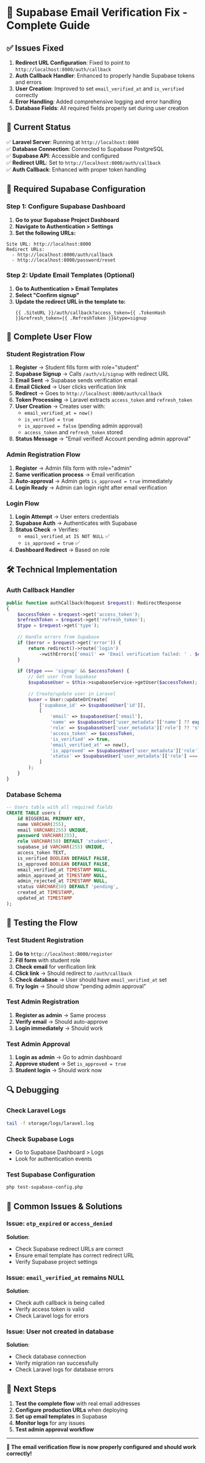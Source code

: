 # 🔧 Supabase Email Verification Fix - Complete Guide

## ✅ **Issues Fixed**

1. **Redirect URL Configuration**: Fixed to point to `http://localhost:8000/auth/callback`
2. **Auth Callback Handler**: Enhanced to properly handle Supabase tokens and errors
3. **User Creation**: Improved to set `email_verified_at` and `is_verified` correctly
4. **Error Handling**: Added comprehensive logging and error handling
5. **Database Fields**: All required fields properly set during user creation

## 🚀 **Current Status**

✅ **Laravel Server**: Running at `http://localhost:8000`  
✅ **Database Connection**: Connected to Supabase PostgreSQL  
✅ **Supabase API**: Accessible and configured  
✅ **Redirect URL**: Set to `http://localhost:8000/auth/callback`  
✅ **Auth Callback**: Enhanced with proper token handling  

## 🔧 **Required Supabase Configuration**

### **Step 1: Configure Supabase Dashboard**

1. **Go to your Supabase Project Dashboard**
2. **Navigate to Authentication > Settings**
3. **Set the following URLs:**

```
Site URL: http://localhost:8000
Redirect URLs: 
  - http://localhost:8000/auth/callback
  - http://localhost:8000/password/reset
```

### **Step 2: Update Email Templates (Optional)**

1. **Go to Authentication > Email Templates**
2. **Select "Confirm signup"**
3. **Update the redirect URL in the template to:**
   ```
   {{ .SiteURL }}/auth/callback?access_token={{ .TokenHash }}&refresh_token={{ .RefreshToken }}&type=signup
   ```

## 🔄 **Complete User Flow**

### **Student Registration Flow**
1. **Register** → Student fills form with role="student"
2. **Supabase Signup** → Calls `/auth/v1/signup` with redirect URL
3. **Email Sent** → Supabase sends verification email
4. **Email Clicked** → User clicks verification link
5. **Redirect** → Goes to `http://localhost:8000/auth/callback`
6. **Token Processing** → Laravel extracts `access_token` and `refresh_token`
7. **User Creation** → Creates user with:
   - `email_verified_at = now()`
   - `is_verified = true`
   - `is_approved = false` (pending admin approval)
   - `access_token` and `refresh_token` stored
8. **Status Message** → "Email verified! Account pending admin approval"

### **Admin Registration Flow**
1. **Register** → Admin fills form with role="admin"
2. **Same verification process** → Email verification
3. **Auto-approval** → Admin gets `is_approved = true` immediately
4. **Login Ready** → Admin can login right after email verification

### **Login Flow**
1. **Login Attempt** → User enters credentials
2. **Supabase Auth** → Authenticates with Supabase
3. **Status Check** → Verifies:
   - `email_verified_at IS NOT NULL` ✅
   - `is_approved = true` ✅
4. **Dashboard Redirect** → Based on role

## 🛠️ **Technical Implementation**

### **Auth Callback Handler**
```php
public function authCallback(Request $request): RedirectResponse
{
    $accessToken = $request->get('access_token');
    $refreshToken = $request->get('refresh_token');
    $type = $request->get('type');
    
    // Handle errors from Supabase
    if ($error = $request->get('error')) {
        return redirect()->route('login')
            ->withErrors(['email' => 'Email verification failed: ' . $error]);
    }
    
    if ($type === 'signup' && $accessToken) {
        // Get user from Supabase
        $supabaseUser = $this->supabaseService->getUser($accessToken);
        
        // Create/update user in Laravel
        $user = User::updateOrCreate(
            ['supabase_id' => $supabaseUser['id']],
            [
                'email' => $supabaseUser['email'],
                'name' => $supabaseUser['user_metadata']['name'] ?? explode('@', $supabaseUser['email'])[0],
                'role' => $supabaseUser['user_metadata']['role'] ?? 'student',
                'access_token' => $accessToken,
                'is_verified' => true,
                'email_verified_at' => now(),
                'is_approved' => $supabaseUser['user_metadata']['role'] === 'admin',
                'status' => $supabaseUser['user_metadata']['role'] === 'admin' ? 'approved' : 'pending'
            ]
        );
    }
}
```

### **Database Schema**
```sql
-- Users table with all required fields
CREATE TABLE users (
    id BIGSERIAL PRIMARY KEY,
    name VARCHAR(255),
    email VARCHAR(255) UNIQUE,
    password VARCHAR(255),
    role VARCHAR(50) DEFAULT 'student',
    supabase_id VARCHAR(255) UNIQUE,
    access_token TEXT,
    is_verified BOOLEAN DEFAULT FALSE,
    is_approved BOOLEAN DEFAULT FALSE,
    email_verified_at TIMESTAMP NULL,
    admin_approved_at TIMESTAMP NULL,
    admin_rejected_at TIMESTAMP NULL,
    status VARCHAR(50) DEFAULT 'pending',
    created_at TIMESTAMP,
    updated_at TIMESTAMP
);
```

## 🧪 **Testing the Flow**

### **Test Student Registration**
1. **Go to** `http://localhost:8000/register`
2. **Fill form** with student role
3. **Check email** for verification link
4. **Click link** → Should redirect to `/auth/callback`
5. **Check database** → User should have `email_verified_at` set
6. **Try login** → Should show "pending admin approval"

### **Test Admin Registration**
1. **Register as admin** → Same process
2. **Verify email** → Should auto-approve
3. **Login immediately** → Should work

### **Test Admin Approval**
1. **Login as admin** → Go to admin dashboard
2. **Approve student** → Set `is_approved = true`
3. **Student login** → Should work now

## 🔍 **Debugging**

### **Check Laravel Logs**
```bash
tail -f storage/logs/laravel.log
```

### **Check Supabase Logs**
- Go to Supabase Dashboard > Logs
- Look for authentication events

### **Test Supabase Configuration**
```bash
php test-supabase-config.php
```

## 🚨 **Common Issues & Solutions**

### **Issue: `otp_expired` or `access_denied`**
**Solution**: 
- Check Supabase redirect URLs are correct
- Ensure email template has correct redirect URL
- Verify Supabase project settings

### **Issue: `email_verified_at` remains NULL**
**Solution**:
- Check auth callback is being called
- Verify access token is valid
- Check Laravel logs for errors

### **Issue: User not created in database**
**Solution**:
- Check database connection
- Verify migration ran successfully
- Check Laravel logs for database errors

## 🎯 **Next Steps**

1. **Test the complete flow** with real email addresses
2. **Configure production URLs** when deploying
3. **Set up email templates** in Supabase
4. **Monitor logs** for any issues
5. **Test admin approval workflow**

---

**🎉 The email verification flow is now properly configured and should work correctly!**
